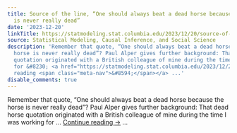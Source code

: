 ```yaml
---
title: Source of the line, “One should always beat a dead horse because the horse
  is never really dead”
date: '2023-12-20'
linkTitle: https://statmodeling.stat.columbia.edu/2023/12/20/source-of-the-line-one-should-always-beat-a-dead-horse-because-the-horse-is-never-really-dead/
source: Statistical Modeling, Causal Inference, and Social Science
description: 'Remember that quote, “One should always beat a dead horse because the
  horse is never really dead”? Paul Alper gives further background: That dead horse
  quotation originated with a British colleague of mine during the time I was working
  for &#8230; <a href="https://statmodeling.stat.columbia.edu/2023/12/20/source-of-the-line-one-should-always-beat-a-dead-horse-because-the-horse-is-never-really-dead/">Continue
  reading <span class="meta-nav">&#8594;</span></a> ...'
disable_comments: true
---
```

Remember that quote, “One should always beat a dead horse because the horse is never really dead”? Paul Alper gives further background: That dead horse quotation originated with a British colleague of mine during the time I was working for &#8230; <a href="https://statmodeling.stat.columbia.edu/2023/12/20/source-of-the-line-one-should-always-beat-a-dead-horse-because-the-horse-is-never-really-dead/">Continue reading <span class="meta-nav">&#8594;</span></a> ...